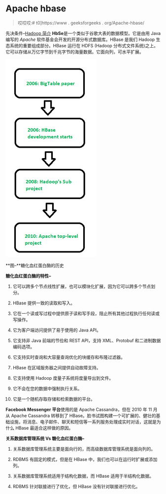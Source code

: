 # Apache hbase

> 哎哎哎:# t0]https://www . geeksforgeeks . org/Apache-hbase/

先决条件–[Hadoop 简介](https://www.geeksforgeeks.org/hadoop-an-introduction/)
**HbSe**是一个类似于谷歌大表的数据模型。它是由用 Java 编写的 *Apache* 软件基金会开发的开源分布式数据库。HBase 是我们 Hadoop 生态系统的重要组成部分。HBase 运行在 HDFS (Hadoop 分布式文件系统)之上。它可以存储从万亿字节到千兆字节的海量数据。它面向列，可水平扩展。

![](img/5196aa9730d4c4f207e03eee5d71c1b8.png)

**图–**糖化血红蛋白酶的历史

**糖化血红蛋白酶的特性–**

1.  它可以跨多个节点线性扩展，也可以模块化扩展，因为它可以跨多个节点划分。

2.  HBase 提供一致的读取和写入。

3.  它在一个读或写过程中提供原子读和写手段，阻止所有其他过程执行任何读或写操作。

4.  它为客户端访问提供了易于使用的 Java API。

5.  它支持非 Java 前端的节俭和 REST API，支持 XML、Protobuf 和二进制数据编码选项。

6.  它支持实时查询和大容量查询优化的块缓存和布隆过滤器。

7.  HBase 在区域服务器之间提供自动故障支持。

8.  它支持使用 Hadoop 度量子系统将度量导出到文件。

9.  它不会在您的数据中强制执行关系。

10.  它是一个随机存取存储和检索数据的平台。

**Facebook Messenger 平台**使用的是 Apache Cassandra，但在 2010 年 11 月从 Apache Cassandra 转移到了 HBase。脸书试图构建一个可扩展的、健壮的基础设施，将消息、电子邮件、聊天和短信等一系列服务处理成实时对话，这就是为什么 HBase 最适合这样做的原因。

**关系数据库管理系统 Vs 糖化血红蛋白酶–**

1.  关系数据库管理系统主要是面向行的，而高级数据库管理系统是面向列的。

2.  RDBMS 有固定的模式，但是在 HBase 中，我们也可以在运行时扩展或添加列。

3.  关系数据库管理系统适用于结构化数据，而 HBase 适用于半结构化数据。

4.  RDBMS 针对联接进行了优化，但 HBase 没有针对联接进行优化。